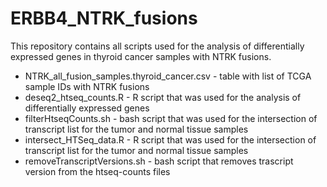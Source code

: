 # ERBB4_NTRK_fusions
This repository contains all scripts used for the analysis of differentially expressed genes in thyroid cancer samples with NTRK fusions.

- NTRK_all_fusion_samples.thyroid_cancer.csv - table with list of TCGA sample IDs with NTRK fusions
- deseq2_htseq_counts.R - R script that was used for the analysis of differentially expressed genes 
- filterHtseqCounts.sh - bash script that was used for the intersection of transcript list for the tumor and normal tissue samples
- intersect_HTSeq_data.R - R script that was used for the intersection of transcript list for the tumor and normal tissue samples
- removeTranscriptVersions.sh - bash script that removes trascript version from the htseq-counts files
